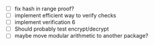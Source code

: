 - [ ] fix hash in range proof?
- [ ] implement efficient way to verify checks
- [ ] implement verification 6
- [ ] Should probably test encrypt/decrypt
- [ ] maybe move modular arithmetic to another package?